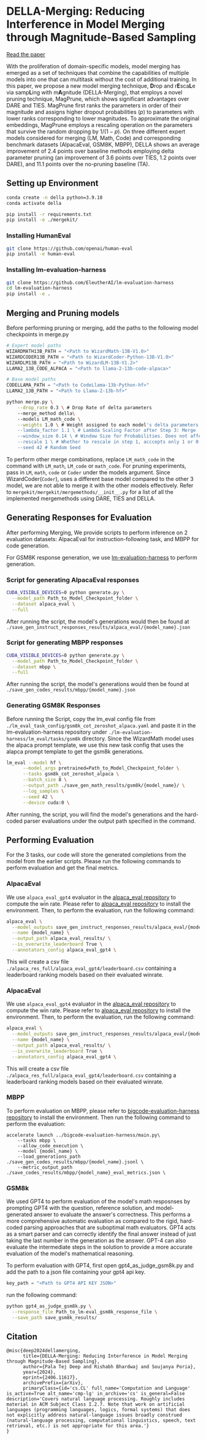 # DELLA-Merging: Reducing Interference in Model Merging through Magnitude-Based Sampling

[Read the paper](https://arxiv.org/abs/2406.11617)

With the proliferation of domain-specific models, model merging has emerged as a set of techniques that combine the capabilities of multiple models into one that can multitask without the cost of additional training. In this paper, we propose a new model merging technique, **D**rop and r**E**sca**L**e via samp**L**ing with m**A**gnitude (DELLA-Merging), that employs a novel pruning technique, MagPrune, which shows significant advantages over DARE and TIES. MagPrune first ranks the parameters in order of their magnitude and assigns higher dropout probabilities ($p$) to parameters with lower ranks corresponding to lower magnitudes. To approximate the original embeddings, MagPrune employs a rescaling operation on the parameters that survive the random dropping by $1/(1-p)$. On three different expert models considered for merging (LM, Math, Code) and corresponding benchmark datasets (AlpacaEval, GSM8K, MBPP), DELLA shows an average improvement of 2.4 points over baseline methods employing delta parameter pruning (an improvement of 3.6 points over TIES, 1.2 points over DARE), and 11.1 points over the no-pruning baseline (TA).

## Setting up Environment
```bash
conda create -n della python=3.9.18
conda activate della

pip install -r requirements.txt
pip install -e ./mergekit/
```

### Installing HumanEval
```bash
git clone https://github.com/openai/human-eval
pip install -e human-eval
```

### Installing lm-evaluation-harness
```bash
git clone https://github.com/EleutherAI/lm-evaluation-harness
cd lm-evaluation-harness
pip install -e .
```

## Merging and Pruning models
Before performing pruning or merging, add the paths to the following model checkpoints in merge.py

```py
# Expert model paths
WIZARDMATH13B_PATH = "<Path to WizardMath-13B-V1.0>"
WIZARDCODER13B_PATH = "<Path to WizardCoder-Python-13B-V1.0>"
WIZARDLM13B_PATH = "<Path to WizardLM-13B-V1.2>"
LLAMA2_13B_CODE_ALPACA = "<Path to llama-2-13b-code-alpaca>"

# Base model paths
CODELLAMA_PATH = "<Path to CodeLlama-13b-Python-hf>"
LLAMA2_13B_PATH = "<Path to Llama-2-13b-hf>"
```

```bash
python merge.py \
    --drop_rate 0.3 \ # Drop Rate of delta parameters
    --merge_method della\ 
    --models LM_math_code \
    --weights 1.0 \ # Weight assigned to each model's delta parameters
    --lambda_factor 1.1 \ # Lambda Scaling Factor after Step 3: Merge
    --window_size 0.14 \ # Window Size for Probabilities. Does not affect DARE and TIES
    --rescale 1 \ # Whether to rescale in step 1, acccepts only 1 or 0.
    --seed 42 # Random Seed 
```

To perform other merge combinations, replace `LM_math_code` in the command with `LM_math`, `LM_code` or `math_code`. For pruning experiments, pass in `LM`, `math`, `code` or `Coder` under the models argument. Since WizardCoder(`Coder`), uses a different base model compared to the other 3 model, we are not able to merge it with the other models effectively. Refer to `mergekit/mergekit/mergemethods/__init__.py` for a list of all the implemented mergemethods using DARE, TIES and DELLA.

## Generating Responses for Evaluation
After performing Merging, We provide scripts to perform inference on 2 evaluation datasets: AlpacaEval for instruction-following task, and MBPP for code generation.

For GSM8K response generation, we use [lm-evaluation-harness](https://github.com/EleutherAI/lm-evaluation-harness) to perform generation.

### Script for generating AlpacaEval responses
```bash
CUDA_VISIBLE_DEVICES=0 python generate.py \
  --model_path Path_to_Model_Checkpoint_folder \
  --dataset alpaca_eval \
  --full
```
After running the script, the model's generations would then be found at `./save_gen_instruct_responses_results/alpaca_eval/{model_name}.json`

### Script for generating MBPP responses
```bash
CUDA_VISIBLE_DEVICES=0 python generate.py \
  --model_path Path_to_Model_Checkpoint_folder \
  --dataset mbpp \
  --full
```
After running the script, the model's generations would then be found at `./save_gen_codes_results/mbpp/{model_name}.json`

### Generating GSM8K Responses
Before running the Script, copy the lm_eval config file from `./lm_eval_task_config/gsm8k_cot_zeroshot_alpaca.yaml` and paste it in the lm-evaluation-harness repository under `./lm-evaluation-harness/lm_eval/tasks/gsm8k` directory. Since the WizardMath model uses the alpaca prompt template, we use this new task config that uses the alapca prompt template to get the gsm8k generations.

```bash
lm_eval --model hf \
      --model_args pretrained=Path_to_Model_Checkpoint_folder \
      --tasks gsm8k_cot_zeroshot_alpaca \
      --batch_size 8 \
      --output_path ./save_gen_math_results/gsm8k/{model_name}/ \
      --log_samples \
      --seed 42 \
      --device cuda:0 \
```

After running, the script, you will find the model's generations and the hard-coded parser evaluations under the output path specified in the command.

## Performing Evaluation
For the 3 tasks, our code will store the generated completions from the model from the earlier scripts. Please run the following commands to perform evaluation and get the final metrics.

### AlpacaEval
We use ```alpaca_eval_gpt4``` evaluator in the [alpaca_eval repository](https://github.com/tatsu-lab/alpaca_eval) to compute the win rate. Please refer to [alpaca_eval repository](https://github.com/tatsu-lab/alpaca_eval) to install the environment. Then, to perform the evaluation, run the following command:
```bash
alpaca_eval \
  --model_outputs save_gen_instruct_responses_results/alpaca_eval/{model_name}.json \
  --name {model_name} \
  --output_path alpaca_eval_results/ \
  --is_overwrite_leaderboard True \
  --annotators_config alpaca_eval_gpt4 \
```
This will create a csv file ```./alpaca_res_full/alpaca_eval_gpt4/leaderboard.csv``` containing a leaderboard ranking models based on their evaluated winrate.

### AlpacaEval
We use ```alpaca_eval_gpt4``` evaluator in the [alpaca_eval repository](https://github.com/tatsu-lab/alpaca_eval) to compute the win rate. Please refer to [alpaca_eval repository](https://github.com/tatsu-lab/alpaca_eval) to install the environment. Then, to perform the evaluation, run the following command:
```bash
alpaca_eval \
  --model_outputs save_gen_instruct_responses_results/alpaca_eval/{model_name}.json \
  --name {model_name} \
  --output_path alpaca_eval_results/ \
  --is_overwrite_leaderboard True \
  --annotators_config alpaca_eval_gpt4 \
```
This will create a csv file ```./alpaca_res_full/alpaca_eval_gpt4/leaderboard.csv``` containing a leaderboard ranking models based on their evaluated winrate.

### MBPP

To perform evaluation on MBPP, please refer to [bigcode-evaluation-harness repository](https://github.com/bigcode-project/bigcode-evaluation-harness) to install the environment. Then run the following command to perform the evaluation:

```{bash}
accelerate launch ../bigcode-evaluation-harness/main.py\
    --tasks mbpp \
    --allow_code_execution \
    --model {model_name} \
    --load_generations_path ./save_gen_codes_results/mbpp/{model_name}.jsonl \
    --metric_output_path ./save_codes_results/mbpp/{model_name}_eval_metrics.json \
```

### GSM8k
We used GPT4 to perform evaluation of the model's math resposnses by prompting GPT4 with the question, reference solution, and model-generated answer to evaluate the answer's correctness. This performs a more comprehensive automatic evaluation as compared to the rigid, hard-coded parsing approaches that are suboptimal math evaluators. GPT4 acts as a smart parser and can correctly identify the final answer instead of just taking the last number in the generation as the answer. GPT-4 can also evaluate the intermediate steps in the solution to provide a more accurate evaluation of the model's mathematical reasoning.

To perform evaluation with GPT4, first open gpt4_as_judge_gsm8k.py and add the path to a json file containing your gpt4 api key. 
```python
key_path = "<Path to GPT4 API KEY JSON>"
```
 run the following command:

```bash
python gpt4_as_judge_gsm8k.py \
  --response_file Path_to_lm-eval_gsm8k_response_file \
  --save_path save_gsm8k_results/
```

## Citation

```
@misc{deep2024dellamerging,
      title={DELLA-Merging: Reducing Interference in Model Merging through Magnitude-Based Sampling}, 
      author={Pala Tej Deep and Rishabh Bhardwaj and Soujanya Poria},
      year={2024},
      eprint={2406.11617},
      archivePrefix={arXiv},
      primaryClass={id='cs.CL' full_name='Computation and Language' is_active=True alt_name='cmp-lg' in_archive='cs' is_general=False description='Covers natural language processing. Roughly includes material in ACM Subject Class I.2.7. Note that work on artificial languages (programming languages, logics, formal systems) that does not explicitly address natural-language issues broadly construed (natural-language processing, computational linguistics, speech, text retrieval, etc.) is not appropriate for this area.'}
}
```
